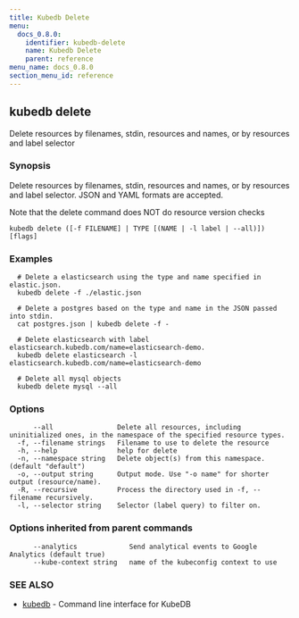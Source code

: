 ```yaml
---
title: Kubedb Delete
menu:
  docs_0.8.0:
    identifier: kubedb-delete
    name: Kubedb Delete
    parent: reference
menu_name: docs_0.8.0
section_menu_id: reference
---
```

## kubedb delete

Delete resources by filenames, stdin, resources and names, or by resources and label selector

### Synopsis

Delete resources by filenames, stdin, resources and names, or by resources and label selector. JSON and YAML formats are accepted. 

Note that the delete command does NOT do resource version checks

```
kubedb delete ([-f FILENAME] | TYPE [(NAME | -l label | --all)]) [flags]
```

### Examples

```
  # Delete a elasticsearch using the type and name specified in elastic.json.
  kubedb delete -f ./elastic.json
  
  # Delete a postgres based on the type and name in the JSON passed into stdin.
  cat postgres.json | kubedb delete -f -
  
  # Delete elasticsearch with label elasticsearch.kubedb.com/name=elasticsearch-demo.
  kubedb delete elasticsearch -l elasticsearch.kubedb.com/name=elasticsearch-demo
  
  # Delete all mysql objects
  kubedb delete mysql --all
```

### Options

```
      --all                Delete all resources, including uninitialized ones, in the namespace of the specified resource types.
  -f, --filename strings   Filename to use to delete the resource
  -h, --help               help for delete
  -n, --namespace string   Delete object(s) from this namespace. (default "default")
  -o, --output string      Output mode. Use "-o name" for shorter output (resource/name).
  -R, --recursive          Process the directory used in -f, --filename recursively.
  -l, --selector string    Selector (label query) to filter on.
```

### Options inherited from parent commands

```
      --analytics             Send analytical events to Google Analytics (default true)
      --kube-context string   name of the kubeconfig context to use
```

### SEE ALSO

* [kubedb](/docs/0.8.0/reference/kubedb)	 - Command line interface for KubeDB


